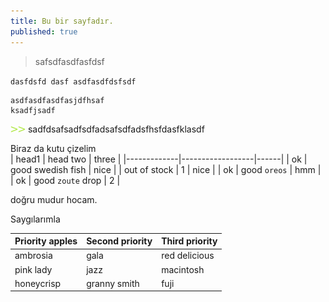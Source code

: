 ```yaml
---
title: Bu bir sayfadır.
published: true
---
```


> safsdfasdfasfdsf  

``
dasfdsfd dasf
asdfasdfdsfsdf
``

```
asdfasdfasdfasjdfhsaf
ksadfjsadf
```

![image](../assets/images/bullet.png)
sadfdsafsadfsdfadsafsdfadsfhsfdasfklasdf  

Biraz da kutu çizelim   
| head1        | head two          | three |
|-------------|------------------|------|
| ok           | good swedish fish | nice  |
| out of stock | 1   | nice  |
| ok           | good `oreos`      | hmm   |
| ok           | good `zoute` drop | 2 |  


doğru mudur hocam.  

Saygılarımla  

| Priority apples | Second priority | Third priority |
|-------|--------|---------|
| ambrosia | gala | red delicious |
| pink lady | jazz | macintosh |
| honeycrisp | granny smith | fuji |



